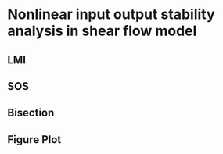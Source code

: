 # Nonlinear input output stability analysis in shear flow model

## LMI

## SOS

## Bisection

## Figure Plot

